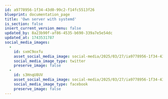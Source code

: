 ```yaml
---
id: a9778956-1f34-43d0-99c2-f14fc5513f26
blueprint: documentation_page
title: 'Own server with systemd'
is_section: false
insert_current_version_menu: false
updated_by: 8a23b90f-af86-4535-b690-339a7e5e54dc
updated_at: 1743531787
social_media_images:
  -
    id: sxmC9oxfu
    asset_social_media_image: social-media/2025/03/27/ia9778956-1f34-43d0-99c2-f14fc5513f26-twitter.png
    social_media_image_type: twitter
    preserve_image: false
  -
    id: s3HnqU8UV
    asset_social_media_image: social-media/2025/03/27/ia9778956-1f34-43d0-99c2-f14fc5513f26-facebook.png
    social_media_image_type: facebook
    preserve_image: false
---
```

